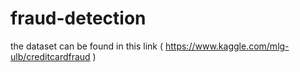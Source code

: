 # fraud-detection

the dataset can be found in this link ( https://www.kaggle.com/mlg-ulb/creditcardfraud )
